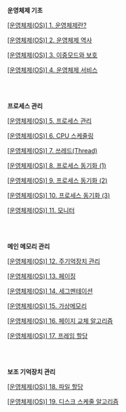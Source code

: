 **운영체제 기초**

[[운영체제(OS)] 1. 운영체제란?](https://yoseph0310.tistory.com/223)

[[운영체제(OS)] 2. 운영체제 역사](https://puzzled-eagle-b5d.notion.site/OS-2-14e2eac6044b4165a47ee4d13a705b5d?pvs=4)

[[운영체제(OS)] 3. 이중모드와 보호](https://yoseph0310.tistory.com/224)

[[운영체제(OS)] 4. 운영체제 서비스](https://yoseph0310.tistory.com/225)

<br/><br/>

**프로세스 관리**

[[운영체제(OS)] 5. 프로세스 관리](https://yoseph0310.tistory.com/226)

[[운영체제(OS)] 6. CPU 스케줄링](https://yoseph0310.tistory.com/227)

[[운영체제(OS)] 7. 쓰레드(Thread)](https://yoseph0310.tistory.com/228)

[[운영체제(OS)] 8. 프로세스 동기화 (1)](https://yoseph0310.tistory.com/229)

[[운영체제(OS)] 9. 프로세스 동기화 (2)](https://yoseph0310.tistory.com/230?category=1064227)

[[운영체제(OS)] 10. 프로세스 동기화 (3)](https://yoseph0310.tistory.com/231)

[[운영체제(OS)] 11. 모니터](https://yoseph0310.tistory.com/232)

<br/><br/>

**메인 메모리 관리**

[[운영체제(OS)] 12. 주기억장치 관리](https://yoseph0310.tistory.com/233)

[[운영체제(OS)] 13. 페이징](https://yoseph0310.tistory.com/234)

[[운영체제(OS)] 14. 세그멘테이션](https://yoseph0310.tistory.com/235)

[[운영체제(OS)] 15. 가상메모리](https://yoseph0310.tistory.com/245)

[[운영체제(OS)] 16. 페이지 교체 알고리즘](https://yoseph0310.tistory.com/246)

[[운영체제(OS)] 17. 프레임 할당](https://yoseph0310.tistory.com/247)

<br/><br/>

**보조 기억장치 관리**

[[운영체제(OS)] 18. 파일 할당](https://yoseph0310.tistory.com/248)

[[운영체제(OS)] 19. 디스크 스케줄 알고리즘](https://yoseph0310.tistory.com/249)




